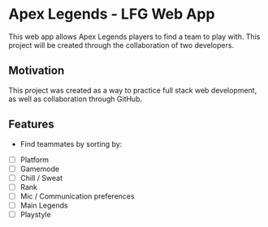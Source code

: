 # Apex Legends - LFG Web App
This web app allows Apex Legends players to find a team to play with. This project will be created through the collaboration of two developers.
## Motivation
This project was created as a way to practice full stack web development, as well as collaboration through GitHub.
## Features
- Find teammates by sorting by:

- [ ] Platform
- [ ] Gamemode
- [ ] Chill / Sweat
- [ ] Rank
- [ ] Mic / Communication preferences
- [ ] Main Legends
- [ ] Playstyle
